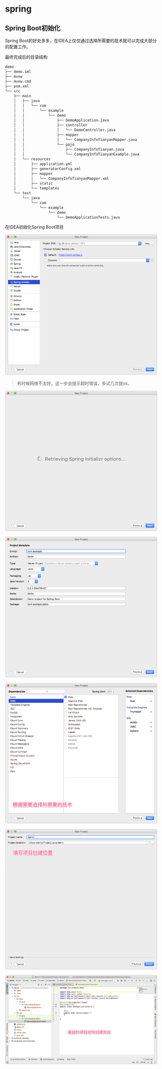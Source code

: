 spring
===

## Spring Boot初始化

Spring Boot的好处多多，在IDEA上仅仅通过选择所需要的技术就可以完成大部分的配置工作。

最终完成后的目录结构

```shell
demo
├── demo.iml
├── mvnw
├── mvnw.cmd
├── pom.xml
└── src
    ├── main
    │   ├── java
    │   │   └── com
    │   │       └── example
    │   │           └── demo
    │   │               ├── DemoApplication.java
    │   │               ├── controller
    │   │               │   └── DemoController.java
    │   │               ├── mapper
    │   │               │   └── CompanyInfoTianyanMapper.java
    │   │               └── pojo
    │   │                   ├── CompanyInfoTianyan.java
    │   │                   └── CompanyInfoTianyanExample.java
    │   └── resources
    │       ├── application.yml
    │       ├── generatorConfig.xml
    │       ├── mapper
    │       │   └── CompanyInfoTianyanMapper.xml
    │       ├── static
    │       └── templates
    └── test
        └── java
            └── com
                └── example
                    └── demo
                        └── DemoApplicationTests.java
```

在IDEA初始化Spring Boot项目

![pic01](img/2018-04-16_10.531.png)

> 有时候网络不太好，这一步会提示超时错误，多试几次就ok。

![pic02](img/2018-04-16_10.542.png)

![pic03](img/2018-04-16_10.553.png)

![pic04](img/2018-04-16_10.564.png)

![pic05](img/2018-04-16_10.565.png)

![pic06](img/2018-04-16_10.566.png)
